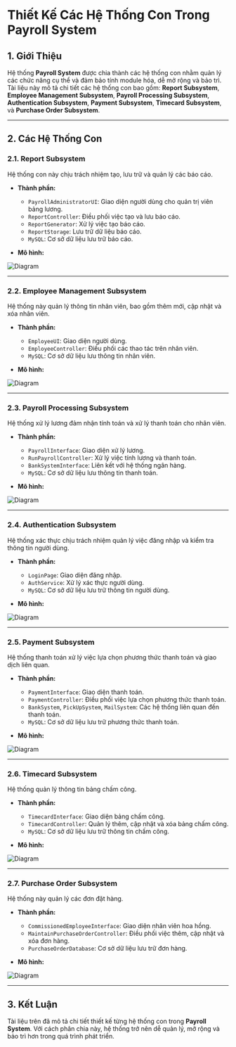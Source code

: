 # Thiết Kế Các Hệ Thống Con Trong Payroll System

## 1. Giới Thiệu

Hệ thống **Payroll System** được chia thành các hệ thống con nhằm quản lý các chức năng cụ thể và đảm bảo tính module hóa, dễ mở rộng và bảo trì. Tài liệu này mô tả chi tiết các hệ thống con bao gồm: **Report Subsystem**, **Employee Management Subsystem**, **Payroll Processing Subsystem**, **Authentication Subsystem**, **Payment Subsystem**, **Timecard Subsystem**, và **Purchase Order Subsystem**.

---

## 2. Các Hệ Thống Con

### 2.1. Report Subsystem

Hệ thống con này chịu trách nhiệm tạo, lưu trữ và quản lý các báo cáo.

- **Thành phần:**
  - `PayrollAdministratorUI`: Giao diện người dùng cho quản trị viên bảng lương.
  - `ReportController`: Điều phối việc tạo và lưu báo cáo.
  - `ReportGenerator`: Xử lý việc tạo báo cáo.
  - `ReportStorage`: Lưu trữ dữ liệu báo cáo.
  - `MySQL`: Cơ sở dữ liệu lưu trữ báo cáo.

- **Mô hình:**


![Diagram](https://www.planttext.com/api/plantuml/png/X95H2e9048RVFSNWKpruXJ0A8YYef0ECEeMag-oCWOGdww4ZTONSLSimQ5uMVhx_t_rdd_U7pu9QoYnr2emkU2Pm3rJaMY0eGwvOA7FXva0pYHBI9um8TbZfF4tdSPQeX4MZvFgujb2K8ZEq4OjSYU58Tmbs8aqer1AJwKTdl7whzIXmHOhiPSEySol-ymQDpTGREBcHVjb8II8LkDigs6zSG8Ob2eR8NsuJI5quTsvx_DuEUDvij1VBZvRr8T-5_u5Tkm7MzpLC_todTdnIiVdj5m000F__0m00)


---

### 2.2. Employee Management Subsystem

Hệ thống này quản lý thông tin nhân viên, bao gồm thêm mới, cập nhật và xóa nhân viên.

- **Thành phần:**
  - `EmployeeUI`: Giao diện người dùng.
  - `EmployeeController`: Điều phối các thao tác trên nhân viên.
  - `MySQL`: Cơ sở dữ liệu lưu thông tin nhân viên.

- **Mô hình:**


![Diagram](https://www.planttext.com/api/plantuml/png/R51B3e903DtFAHfMkk0AXaHTaCX22GSeJ3N4-P2PiY26axdmI5v1880OwQABzrxxNlj-lYBFwBZMIbHOtF5641nrfMn310cQ3j1a6D8wzurdqW4y17HL6YPtnO9WacVnG1GAlP_1lJNih5BanhcXKCf9iDb-uRgIoBJ6I5BqnxH3xzALt42GDEdv501wE21ZZfwMZlDD5ogiatvS89PS5aCOxbQY_wWM5_NgoKoq8Y8Z-qT-0000__y30000)

---

### 2.3. Payroll Processing Subsystem

Hệ thống xử lý lương đảm nhận tính toán và xử lý thanh toán cho nhân viên.

- **Thành phần:**
  - `PayrollInterface`: Giao diện xử lý lương.
  - `RunPayrollController`: Xử lý việc tính lương và thanh toán.
  - `BankSystemInterface`: Liên kết với hệ thống ngân hàng.
  - `MySQL`: Cơ sở dữ liệu lưu thông tin thanh toán.

- **Mô hình:**


![Diagram](https://www.planttext.com/api/plantuml/png/V54x3i8m3Drx2giJ35m1eSB2188JcDIKYZH5jZDKY9CnS2IkG5fIVghm4Zs_z_JybFlrDXD5Lb_Pv8JcY0L1kiQ6QsjXpRKXaT8LiFKxQKIfIk6SG9ZIAV4U3K5KB_j5HnkB8h3nBhBpscdx4aT_DmQjyHQLeceqVdEdPtXWAd8QcSjFTeRkkEtk-euFZbARqCIpEQ3GYdFY1Ifc0QI00YtO1V1vJjzxGwRcN69Yya6zKc0ocGxMwzI3lLj7d_fVDTJgaip8vUqtFG000F__0m00)

---

### 2.4. Authentication Subsystem

Hệ thống xác thực chịu trách nhiệm quản lý việc đăng nhập và kiểm tra thông tin người dùng.

- **Thành phần:**
  - `LoginPage`: Giao diện đăng nhập.
  - `AuthService`: Xử lý xác thực người dùng.
  - `MySQL`: Cơ sở dữ liệu lưu trữ thông tin người dùng.

- **Mô hình:**


![Diagram](https://www.planttext.com/api/plantuml/png/L8zD2i9038NtSuemArru1Md1PGMbU81qZ7MmdSea8nJfoLnu9AzWP_ohMIIGB-_nyhZTCnRq4jf6dT6Si2RGUP0ZER46nNOEob1npqAjXgk2iQmJyWSq14LNMxSPHMbl6cI6g2x9N-p8N_Ufy6TAEoO_coSsf1w1zA3NVRajD2332WKhv3-BA8FSc2uuuRSwZMyCM2oMqm29JWD5_h5MWyh8xUFhJm000F__0m00)

---

### 2.5. Payment Subsystem

Hệ thống thanh toán xử lý việc lựa chọn phương thức thanh toán và giao dịch liên quan.

- **Thành phần:**
  - `PaymentInterface`: Giao diện thanh toán.
  - `PaymentController`: Điều phối việc lựa chọn phương thức thanh toán.
  - `BankSystem`, `PickUpSystem`, `MailSystem`: Các hệ thống liên quan đến thanh toán.
  - `MySQL`: Cơ sở dữ liệu lưu trữ phương thức thanh toán.

- **Mô hình:**


![Diagram](https://www.planttext.com/api/plantuml/png/V991ReCm44NtFiM8LRl85IhKigbKf4Ge1vYOIM9X3F8C2nJbP5tqIBr2WPZ4LH2pi_z_Cvul_tx_f2pefQkjQb5NU298jjZNv0IAxi0z2zK9N1GCPPoGFw8c29RF-MAIjKNcMVfedFZ6Ml81deh9afPWoKdEJVdoEidNgCKxkggO9iTiPlp0PjGsR6I1sXfTxTjdhj1dAZjBezwr2s2EnYvWvCfH2O_znmrd8pqaUL_ilX90XWm53yWKTvXplEt9WLUHTCyFDfktv-HYQvJdw7r4j6AA4rcnFVPVCSqBggjAXsJ63_C7003__mC0)

---

### 2.6. Timecard Subsystem

Hệ thống quản lý thông tin bảng chấm công.

- **Thành phần:**
  - `TimecardInterface`: Giao diện bảng chấm công.
  - `TimecardController`: Quản lý thêm, cập nhật và xóa bảng chấm công.
  - `MySQL`: Cơ sở dữ liệu lưu trữ thông tin chấm công.

- **Mô hình:**


![Diagram](https://www.planttext.com/api/plantuml/png/R90n3i8m34NtdCBA14ElW2h1WWG3b0kuYK4LQLh5xb2Xdeo18t45QDMK8l3WmU_RNz_F-oDbmI1DwLIDveeN0dqgIZ8OB6HDpYqBbHfk2jvLUA5mHaCGDTiu6RXno3onTUKbLCvH6DU7GckZOB7yZ9lQej0_OidH3-c6JbuAQK7ls-omqu0C6nJCaMdkEEKvagc2vV60chCf1oJ9wa-2B_4iMA-EdgfJANdR__85003__mC0)

---

### 2.7. Purchase Order Subsystem

Hệ thống này quản lý các đơn đặt hàng.

- **Thành phần:**
  - `CommissionedEmployeeInterface`: Giao diện nhân viên hoa hồng.
  - `MaintainPurchaseOrderController`: Điều phối việc thêm, cập nhật và xóa đơn hàng.
  - `PurchaseOrderDatabase`: Cơ sở dữ liệu lưu trữ đơn hàng.

- **Mô hình:**


![Diagram](https://www.planttext.com/api/plantuml/png/X95B2i8m48RtFSNGbIwyWeZLXGjHz0JJPDHY7YKpNHJnP2uyabSmZHOLGGUICAzlyYUtotN2Wa4QQx8QrH7t1Fcw2Ug0JB0AcW9icv9R5h8vd3A8LZcXi4D5K7XhA-RAEz9pMnlV4YtwRAfL1fbXYR4dhfwSm8Lt4hmnSSI3cmorJjd1y1LhQer2Ns5DXZx3vxIJaqhQbuvKCKF1QNHoG8REAJk5RuCVOZUaVD3yfANZfqWOZSR_v2NAloVeEFsridCs8QUxJxa3003__mC0)

---

## 3. Kết Luận

Tài liệu trên đã mô tả chi tiết thiết kế từng hệ thống con trong **Payroll System**. Với cách phân chia này, hệ thống trở nên dễ quản lý, mở rộng và bảo trì hơn trong quá trình phát triển.  
